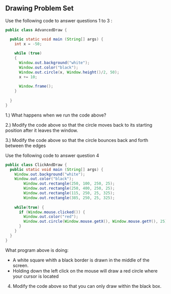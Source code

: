 ## Drawing Problem Set

Use the following code to answer questions 1 to 3 :

```java
public class AdvancedDraw {

  public static void main (String[] args) {
    int x = -50;
    
    while (true)
    {
      Window.out.background("white");
      Window.out.color("black");
      Window.out.circle(x, Window.height()/2, 50);
      x += 10;
      
      Window.frame();
    }
    
  }
}
```

1.) What happens when we run the code above?

2.) Modify the code above so that the circle moves back to its starting position after it leaves the window.

3.) Modify the code above so that the circle bounces back and forth between the edges

Use the following code to answer question 4

```java
public class ClickAndDraw {
  public static void main (String[] args) {
    Window.out.background("white");
    Window.out.color("black");
		Window.out.rectangle(250, 100, 250, 25);
		Window.out.rectangle(250, 400, 250, 25);
		Window.out.rectangle(115, 250, 25, 325);
		Window.out.rectangle(385, 250, 25, 325);
    
    while(true) {
      if (Window.mouse.clicked()) {
        Window.out.color("red");
        Window.out.circle(Window.mouse.getX(), Window.mouse.getY(), 25);
      }
    }
  }
}
```

What program above is doing:
- A white square whith a black border is drawn in the middle of the screen.
- Holding down the left click on the mouse will draw a red circle where your cursor is located

4. Modify the code above so that you can only draw within the black box.
